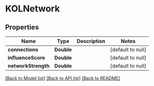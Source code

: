 # KOLNetwork
## Properties

| Name | Type | Description | Notes |
|------------ | ------------- | ------------- | -------------|
| **connections** | **Double** |  | [default to null] |
| **influenceScore** | **Double** |  | [default to null] |
| **networkStrength** | **Double** |  | [default to null] |

[[Back to Model list]](../README.md#documentation-for-models) [[Back to API list]](../README.md#documentation-for-api-endpoints) [[Back to README]](../README.md)

